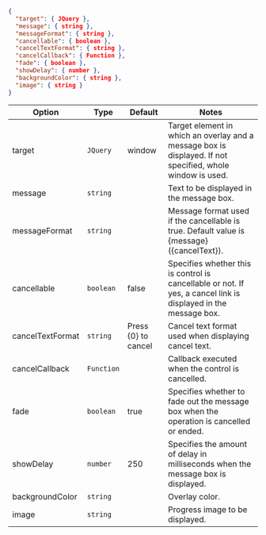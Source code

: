 ```json
{
  "target": { JQuery },
  "message": { string },
  "messageFormat": { string },
  "cancellable": { boolean },
  "cancelTextFormat": { string },
  "cancelCallback": { Function },
  "fade": { boolean },
  "showDelay": { number },
  "backgroundColor": { string },
  "image": { string }
}
```

| Option           | Type       | Default             | Notes                                                                                                           |
| ---------------- | ---------- | ------------------- | --------------------------------------------------------------------------------------------------------------- |
| target           | `JQuery`   | window              | Target element in which an overlay and a message box is displayed. If not specified, whole window is used.      |
| message          | `string`   |                     | Text to be displayed in the message box.                                                                        |
| messageFormat    | `string`   |                     | Message format used if the cancellable is true. Default value is {message}({cancelText}).                       |
| cancellable      | `boolean`  | false               | Specifies whether this is control is cancellable or not. If yes, a cancel link is displayed in the message box. |
| cancelTextFormat | `string`   | Press {0} to cancel | Cancel text format used when displaying cancel text.                                                            |
| cancelCallback   | `Function` |                     | Callback executed when the control is cancelled.                                                                |
| fade             | `boolean`  | true                | Specifies whether to fade out the message box when the operation is cancelled or ended.                         |
| showDelay        | `number`   | 250                 | Specifies the amount of delay in milliseconds when the message box is displayed.                                |
| backgroundColor  | `string`   |                     | Overlay color.                                                                                                  |
| image            | `string`   |                     | Progress image to be displayed.                                                                                 |
